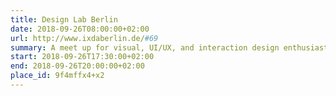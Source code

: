 ```yaml
---
title: Design Lab Berlin
date: 2018-09-26T08:00:00+02:00
url: http://www.ixdaberlin.de/#69
summary: A meet up for visual, UI/UX, and interaction design enthusiasts focused on creating a community of designers in Berlin.
start: 2018-09-26T17:30:00+02:00
end: 2018-09-26T20:00:00+02:00
place_id: 9f4mffx4+x2
---
```

